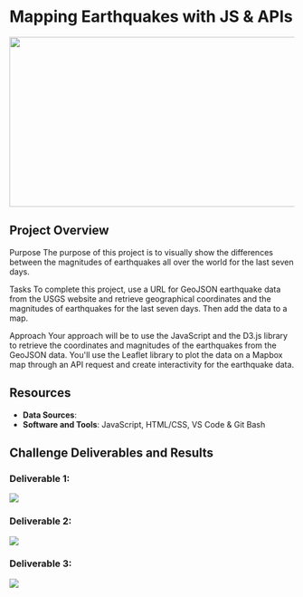 # Mapping Earthquakes with JS & APIs

<img src="static/images/.jpg" width="1000" height="300">

## Project Overview
Purpose
The purpose of this project is to visually show the differences between the magnitudes of earthquakes all over the world for the last seven days.

Tasks
To complete this project, use a URL for GeoJSON earthquake data from the USGS website and retrieve geographical coordinates and the magnitudes of earthquakes for the last seven days. Then add the data to a map.

Approach
Your approach will be to use the JavaScript and the D3.js library to retrieve the coordinates and magnitudes of the earthquakes from the GeoJSON data. You'll use the Leaflet library to plot the data on a Mapbox map through an API request and create interactivity for the earthquake data.

## Resources
- **Data Sources**: 
- **Software and Tools**: JavaScript, HTML/CSS, VS Code & Git Bash

## Challenge Deliverables and Results

### Deliverable 1:
<img src="static/images/Delv 1.PNG">

### Deliverable 2: 

<img src="static/images/Delv 2.PNG">

### Deliverable 3: 

<img src="static/images/Delv 3.PNG">
